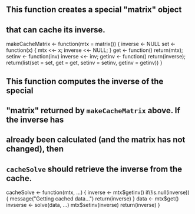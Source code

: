 
## This function creates a special "matrix" object
## that can cache its inverse.

makeCacheMatrix <- function(mtx = matrix()) {
    inverse <- NULL
    set <- function(x) {
        mtx <<- x;
        inverse <<- NULL;
    }
    get <- function() return(mtx);
    setinv <- function(inv) inverse <<- inv;
    getinv <- function() return(inverse);
    return(list(set = set, get = get, setinv = setinv, getinv = getinv))
}

## This function computes the inverse of the special
## "matrix" returned by `makeCacheMatrix` above. If the inverse has
## already been calculated (and the matrix has not changed), then
## `cacheSolve` should retrieve the inverse from the cache.

cacheSolve <- function(mtx, ...) {
    inverse <- mtx$getinv()
    if(!is.null(inverse)) {
        message("Getting cached data...")
        return(inverse)
    }
    data <- mtx$get()
    invserse <- solve(data, ...)
    mtx$setinv(inverse)
    return(inverse)
}
